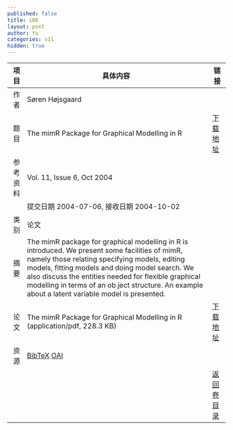 ```yaml
---
published: false
title: i06
layout: post
author: Yu
categories: v11
hidden: true
---
```


| 项目 | 具体内容 | 链接 |
|---:|---|---|
| 作者 | Søren  Højsgaard| |
| 题目 |The mimR Package for Graphical Modelling in R | [下载地址](http://www.jstatsoft.org/v11/i06/paper) |
| 参考资料 |Vol. 11, Issue 6, Oct 2004 | |
| | 提交日期 2004-07-06, 接收日期 2004-10-02| | 
| 类别 | 论文| |
| 摘要 | The mimR package for graphical modelling in R is introduced. We present some facilities of mimR, namely those relating specifying models, editing models, fitting models and doing model search. We also discuss the entities needed for flexible graphical modelling in terms of an ob ject structure. An example about a latent variable model is presented.| |
| 论文 | The mimR Package for Graphical Modelling in R  (application/pdf, 228.3 KB)| [下载地址](http://www.jstatsoft.org/v11/i06/paper) |
| 资源 | [BibTeX](http://www.jstatsoft.org/v11/i06/bibtex) [OAI](http://www.jstatsoft.org/oai?verb=GetRecord&identifier=oai.jstatsoft/v11/i06&prefix=oai_dc)| |
| |  | [返回卷目录]({{site.baseurl}}/volume/v11.html) |